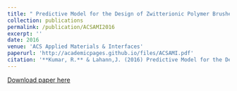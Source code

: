 ```yaml
---
title: " Predictive Model for the Design of Zwitterionic Polymer Brushes: A Statistical Design of Experiments Approach."
collection: publications
permalink: /publication/ACSAMI2016
excerpt: ''
date: 2016
venue: 'ACS Applied Materials & Interfaces'
paperurl: 'http://academicpages.github.io/files/ACSAMI.pdf'
citation: '**Kumar, R.** & Lahann,J. (2016) Predictive Model for the Design of Zwitterionic Polymer Brushes: A Statistical Design of Experiments Approach. ACS Applied Materials & Interfaces, 8 (26), 16595-16603.'
---
```



[Download paper here](http://academicpages.github.io/files/ACSAMI2016.pdf)

